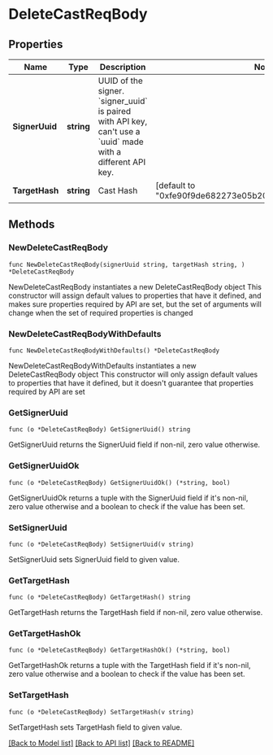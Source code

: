 # DeleteCastReqBody

## Properties

Name | Type | Description | Notes
------------ | ------------- | ------------- | -------------
**SignerUuid** | **string** | UUID of the signer. &#x60;signer_uuid&#x60; is paired with API key, can&#39;t use a &#x60;uuid&#x60; made with a different API key.  | 
**TargetHash** | **string** | Cast Hash | [default to "0xfe90f9de682273e05b201629ad2338bdcd89b6be"]

## Methods

### NewDeleteCastReqBody

`func NewDeleteCastReqBody(signerUuid string, targetHash string, ) *DeleteCastReqBody`

NewDeleteCastReqBody instantiates a new DeleteCastReqBody object
This constructor will assign default values to properties that have it defined,
and makes sure properties required by API are set, but the set of arguments
will change when the set of required properties is changed

### NewDeleteCastReqBodyWithDefaults

`func NewDeleteCastReqBodyWithDefaults() *DeleteCastReqBody`

NewDeleteCastReqBodyWithDefaults instantiates a new DeleteCastReqBody object
This constructor will only assign default values to properties that have it defined,
but it doesn't guarantee that properties required by API are set

### GetSignerUuid

`func (o *DeleteCastReqBody) GetSignerUuid() string`

GetSignerUuid returns the SignerUuid field if non-nil, zero value otherwise.

### GetSignerUuidOk

`func (o *DeleteCastReqBody) GetSignerUuidOk() (*string, bool)`

GetSignerUuidOk returns a tuple with the SignerUuid field if it's non-nil, zero value otherwise
and a boolean to check if the value has been set.

### SetSignerUuid

`func (o *DeleteCastReqBody) SetSignerUuid(v string)`

SetSignerUuid sets SignerUuid field to given value.


### GetTargetHash

`func (o *DeleteCastReqBody) GetTargetHash() string`

GetTargetHash returns the TargetHash field if non-nil, zero value otherwise.

### GetTargetHashOk

`func (o *DeleteCastReqBody) GetTargetHashOk() (*string, bool)`

GetTargetHashOk returns a tuple with the TargetHash field if it's non-nil, zero value otherwise
and a boolean to check if the value has been set.

### SetTargetHash

`func (o *DeleteCastReqBody) SetTargetHash(v string)`

SetTargetHash sets TargetHash field to given value.



[[Back to Model list]](../README.md#documentation-for-models) [[Back to API list]](../README.md#documentation-for-api-endpoints) [[Back to README]](../README.md)


